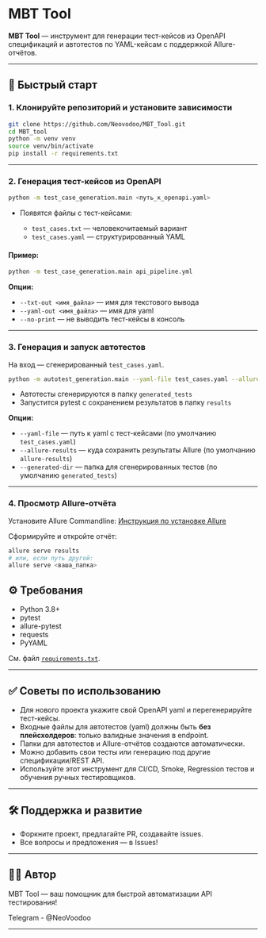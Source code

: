 # MBT Tool

**MBT Tool** — инструмент для генерации тест-кейсов из OpenAPI спецификаций и автотестов по YAML-кейсам с поддержкой Allure-отчётов.

---

## 🚀 Быстрый старт

### 1. Клонируйте репозиторий и установите зависимости

```bash
git clone https://github.com/Neovodoo/MBT_Tool.git
cd MBT_tool
python -m venv venv
source venv/bin/activate
pip install -r requirements.txt
````

---

### 2. Генерация тест-кейсов из OpenAPI

```bash
python -m test_case_generation.main <путь_к_openapi.yaml>
```

* Появятся файлы с тест-кейсами:

  * `test_cases.txt` — человекочитаемый вариант
  * `test_cases.yaml` — структурированный YAML

#### Пример:

```bash
python -m test_case_generation.main api_pipeline.yml
```

**Опции:**

* `--txt-out <имя_файла>` — имя для текстового вывода
* `--yaml-out <имя_файла>` — имя для yaml
* `--no-print` — не выводить тест-кейсы в консоль

---

### 3. Генерация и запуск автотестов

На вход — сгенерированный `test_cases.yaml`.

```bash
python -m autotest_generation.main --yaml-file test_cases.yaml --allure-results results
```

* Автотесты сгенерируются в папку `generated_tests`
* Запустится pytest с сохранением результатов в папку `results`

**Опции:**

* `--yaml-file` — путь к yaml c тест-кейсами (по умолчанию `test_cases.yaml`)
* `--allure-results` — куда сохранить результаты Allure (по умолчанию `allure-results`)
* `--generated-dir` — папка для сгенерированных тестов (по умолчанию `generated_tests`)

---

### 4. Просмотр Allure-отчёта

Установите Allure Commandline:
[Инструкция по установке Allure](https://docs.qameta.io/allure/#_installing_a_commandline)

Сформируйте и откройте отчёт:

```bash
allure serve results
# или, если путь другой:
allure serve <ваша_папка>
```



## ⚙️ Требования

* Python 3.8+
* pytest
* allure-pytest
* requests
* PyYAML

См. файл [`requirements.txt`](requirements.txt).

---

## ✅ Советы по использованию

* Для нового проекта укажите свой OpenAPI yaml и перегенерируйте тест-кейсы.
* Входные файлы для автотестов (yaml) должны быть **без плейсхолдеров**: только валидные значения в endpoint.
* Папки для автотестов и Allure-отчётов создаются автоматически.
* Можно добавить свои тесты или генерацию под другие спецификации/REST API.
* Используйте этот инструмент для CI/CD, Smoke, Regression тестов и обучения ручных тестировщиков.

---

## 🛠️ Поддержка и развитие

* Форкните проект, предлагайте PR, создавайте issues.
* Все вопросы и предложения — в Issues!

---

## 👨‍💻 Автор  

MBT Tool — ваш помощник для быстрой автоматизации API тестирования!

Telegram - @NeoVoodoo

---
